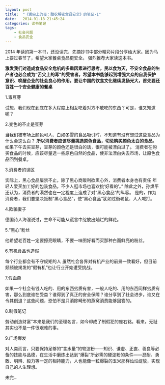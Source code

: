```yaml
---
layout: post
title:  "《舌尖上的毒：酷农解密食品安全》的笔记-1"
date:   2014-01-18 21:45:24
categories: 读书笔记
tags:
    - 社会问题
    - 食品安全
---
```

2014 年读的第一本书，还没读完，先摘抄书中部分精彩片段分享给大家。因为马上要过春节了，希望大家餐桌食品更安全。
强烈推荐大家读这本书。

**激发我们对造成食品安全危机的多重因素进行思考。民以食为天，不安全食品的生产者也必会成为“舌尖上的毒”的受害者。希望本书能够起到增强大众的自我保护意识、唤醒企业的社会良心的作用。要让中国的饮食文化继续发扬光大，首先要还百姓一个安全健康的餐桌**

1.毒豆芽

试想，我们现在到底在多大程度上相互吃着对方不敢吃的东西？可是，谁又知道呢？

2.变色的不止是豆芽

当我们被市场上颜色可人、白如冬雪的食品吸引时，不知道有没有想过这些食品为什么会这么白？
**所以消费者应该尽量挑选原色食品，切忌购买颜色太白的食品。**
如果下午去买豆芽，豆芽的颜色还是很白的话，很可能被漂白过了。
消费者在购买食品的时候，应该尽量选一些原色自然的食品，使非法漂白失去市场，让原色食品回到餐桌。
 
3.消费者的误区

实际上，黑心食品屡禁不止，除了黑心商贩利欲熏心外，消费者本身也有责任
年轻人爱买加工好的包装食品，不少人逛市场也喜欢挑‘好看的’。”
除此之外，孙焕平还认为，消费者的漠然也在一定程度上造成了对“黑心食品”的纵容。
是的，作为消费者，我们要坚决抵制“黑心食品”，使“黑心食品”犹如过街老鼠，人人喊打。
 
4.欺骗妻子

德国诗人海涅说过，生命不可能从谎言中绽放出灿烂的鲜花。
 
5.“黑心”粉丝

他希望老百姓一定要擦亮眼睛，不要一味图好看而买那种白而鲜亮的粉丝。

6.有机食品也造假

每个行业都会有不守规矩的人
虽然社会各界对有机产业的前景一致看好，但目前频频被揭发的“假有机”也让行业开始遭受挑战。
 
7.假血燕

如果一个社会有钱人吃的、用的东西劣质有害，一般人吃的、用的东西同样劣质有害，那么到底谁在受益？谁得到了真正的安全保障？谁分享到了社会进步，谁又在令其倒退？这些问题，恐怕不是只消除畸形的燕窝消费能够回答的。
 
8.制假笔记

劳动创造财富”本来是我们的至理名言，如今却成了制假犯的座右铭。看来，无耻其实也不是一件很艰难的事。
 
9.广场爆发

对人类而言，只要保持足够的“含水量”的软淀粉——知识、谦虚、正直、善良等必备的技能与品德，在生活中磨炼出达到“爆裂”所必需的硬淀粉的条件——忍耐、勇敢、明辨、毅力等一定的相持能力，人也能像一粒爆裂的玉米那样灿烂绽放，实现自己的人生理想。

未完...
